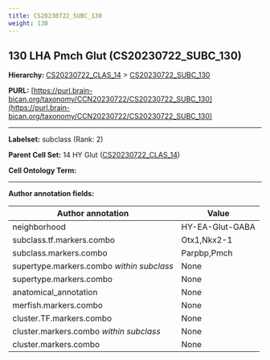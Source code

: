 ```yaml
---
title: CS20230722_SUBC_130
weight: 130
---
```

## 130 LHA Pmch Glut (CS20230722_SUBC_130)
<b>Hierarchy: </b>
[CS20230722_CLAS_14](../CS20230722_CLAS_14) >
[CS20230722_SUBC_130](../CS20230722_SUBC_130)

**PURL:** [https://purl.brain-bican.org/taxonomy/CCN20230722/CS20230722_SUBC_130](https://purl.brain-bican.org/taxonomy/CCN20230722/CS20230722_SUBC_130)

---


**Labelset:** subclass (Rank: 2)

**Parent Cell Set:** 14 HY Glut ([CS20230722_CLAS_14](../CS20230722_CLAS_14))



**Cell Ontology Term:** 

[MARKER GENES.]: #


---

[TRANSFERRED ANNOTATIONS.]: #


[AUTHOR ANNOTATION FIELDS.]: #


**Author annotation fields:**

| Author annotation | Value |
|-------------------|-------|
|neighborhood|HY-EA-Glut-GABA|
|subclass.tf.markers.combo|Otx1,Nkx2-1|
|subclass.markers.combo|Parpbp,Pmch|
|supertype.markers.combo _within subclass_|None|
|supertype.markers.combo|None|
|anatomical_annotation|None|
|merfish.markers.combo|None|
|cluster.TF.markers.combo|None|
|cluster.markers.combo _within subclass_|None|
|cluster.markers.combo|None|
